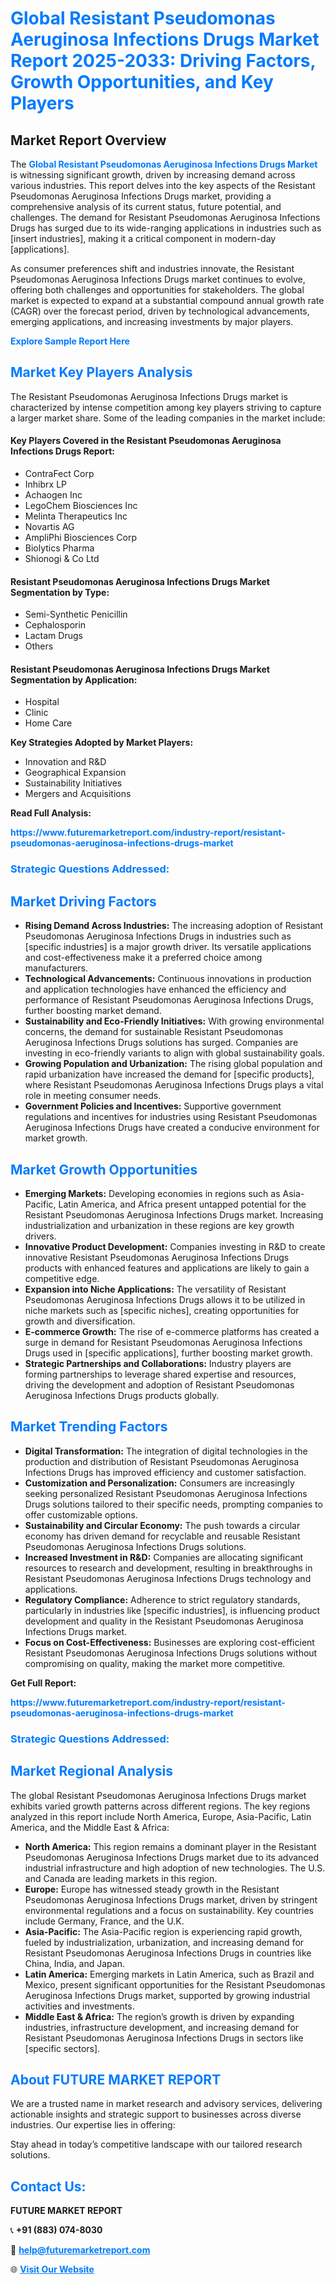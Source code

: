 <h1 style="color: #007BFF;">Global Resistant Pseudomonas Aeruginosa Infections Drugs Market Report 2025-2033: Driving Factors, Growth Opportunities, and Key Players</h1>

<section id="overview">
<h2>Market Report Overview</h2>
<p>The <a href="https://www.futuremarketreport.com/industry-report/resistant-pseudomonas-aeruginosa-infections-drugs-market" style="color: #007BFF; text-decoration: none;"><strong>Global Resistant Pseudomonas Aeruginosa Infections Drugs Market</strong></a> is witnessing significant growth, driven by increasing demand across various industries. This report delves into the key aspects of the Resistant Pseudomonas Aeruginosa Infections Drugs market, providing a comprehensive analysis of its current status, future potential, and challenges. The demand for Resistant Pseudomonas Aeruginosa Infections Drugs has surged due to its wide-ranging applications in industries such as [insert industries], making it a critical component in modern-day [applications].</p>
<p>As consumer preferences shift and industries innovate, the Resistant Pseudomonas Aeruginosa Infections Drugs market continues to evolve, offering both challenges and opportunities for stakeholders. The global market is expected to expand at a substantial compound annual growth rate (CAGR) over the forecast period, driven by technological advancements, emerging applications, and increasing investments by major players.</p>
</section>

<section id="overview">
<p><a href="https://www.futuremarketreport.com/request-sample/reportId=53242" style="color: #007BFF; text-decoration: none;"><strong>Explore Sample Report Here</strong></a></p>
</section>

<section id="key-players">
<h2 style="color: #007BFF;">Market Key Players Analysis</h2>
<p>The Resistant Pseudomonas Aeruginosa Infections Drugs market is characterized by intense competition among key players striving to capture a larger market share. Some of the leading companies in the market include:</p>
<h4>Key Players Covered in the Resistant Pseudomonas Aeruginosa Infections Drugs Report:</h4>
<ul><li>ContraFect Corp</li><li>Inhibrx LP</li><li>Achaogen Inc</li><li>LegoChem Biosciences Inc</li><li>Melinta Therapeutics Inc</li><li>Novartis AG</li><li>AmpliPhi Biosciences Corp</li><li>Biolytics Pharma</li><li>Shionogi &amp; Co Ltd</li></ul>
<h4>Resistant Pseudomonas Aeruginosa Infections Drugs Market Segmentation by Type:</h4>
<ul><li>Semi-Synthetic Penicillin</li><li>Cephalosporin</li><li>Lactam Drugs</li><li>Others</li></ul>

<h4>Resistant Pseudomonas Aeruginosa Infections Drugs Market Segmentation by Application:</h4>
<ul><li>Hospital</li><li>Clinic</li><li>Home Care</li></ul>
<p><strong>Key Strategies Adopted by Market Players:</strong></p>
<ul>
<li>Innovation and R&D</li>
<li>Geographical Expansion</li>
<li>Sustainability Initiatives</li>
<li>Mergers and Acquisitions</li>
</ul>
</section>

<section>
<p><strong>Read Full Analysis: </strong></p><a href="https://www.futuremarketreport.com/industry-report/resistant-pseudomonas-aeruginosa-infections-drugs-market" style="color: #007BFF; text-decoration: none;"><strong>https://www.futuremarketreport.com/industry-report/resistant-pseudomonas-aeruginosa-infections-drugs-market</strong></a>
<h3 style="color: #007BFF;">Strategic Questions Addressed:</h3>
</section>

<section id="driving-factors">
<h2 style="color: #007BFF;">Market Driving Factors</h2>
<ul>
<li><strong>Rising Demand Across Industries:</strong> The increasing adoption of Resistant Pseudomonas Aeruginosa Infections Drugs in industries such as [specific industries] is a major growth driver. Its versatile applications and cost-effectiveness make it a preferred choice among manufacturers.</li>
<li><strong>Technological Advancements:</strong> Continuous innovations in production and application technologies have enhanced the efficiency and performance of Resistant Pseudomonas Aeruginosa Infections Drugs, further boosting market demand.</li>
<li><strong>Sustainability and Eco-Friendly Initiatives:</strong> With growing environmental concerns, the demand for sustainable Resistant Pseudomonas Aeruginosa Infections Drugs solutions has surged. Companies are investing in eco-friendly variants to align with global sustainability goals.</li>
<li><strong>Growing Population and Urbanization:</strong> The rising global population and rapid urbanization have increased the demand for [specific products], where Resistant Pseudomonas Aeruginosa Infections Drugs plays a vital role in meeting consumer needs.</li>
<li><strong>Government Policies and Incentives:</strong> Supportive government regulations and incentives for industries using Resistant Pseudomonas Aeruginosa Infections Drugs have created a conducive environment for market growth.</li>
</ul>
</section>

<section id="growth-opportunities">
<h2 style="color: #007BFF;">Market Growth Opportunities</h2>
<ul>
<li><strong>Emerging Markets:</strong> Developing economies in regions such as Asia-Pacific, Latin America, and Africa present untapped potential for the Resistant Pseudomonas Aeruginosa Infections Drugs market. Increasing industrialization and urbanization in these regions are key growth drivers.</li>
<li><strong>Innovative Product Development:</strong> Companies investing in R&D to create innovative Resistant Pseudomonas Aeruginosa Infections Drugs products with enhanced features and applications are likely to gain a competitive edge.</li>
<li><strong>Expansion into Niche Applications:</strong> The versatility of Resistant Pseudomonas Aeruginosa Infections Drugs allows it to be utilized in niche markets such as [specific niches], creating opportunities for growth and diversification.</li>
<li><strong>E-commerce Growth:</strong> The rise of e-commerce platforms has created a surge in demand for Resistant Pseudomonas Aeruginosa Infections Drugs used in [specific applications], further boosting market growth.</li>
<li><strong>Strategic Partnerships and Collaborations:</strong> Industry players are forming partnerships to leverage shared expertise and resources, driving the development and adoption of Resistant Pseudomonas Aeruginosa Infections Drugs products globally.</li>
</ul>
</section>

<section id="trending-factors">
<h2 style="color: #007BFF;">Market Trending Factors</h2>
<ul>
<li><strong>Digital Transformation:</strong> The integration of digital technologies in the production and distribution of Resistant Pseudomonas Aeruginosa Infections Drugs has improved efficiency and customer satisfaction.</li>
<li><strong>Customization and Personalization:</strong> Consumers are increasingly seeking personalized Resistant Pseudomonas Aeruginosa Infections Drugs solutions tailored to their specific needs, prompting companies to offer customizable options.</li>
<li><strong>Sustainability and Circular Economy:</strong> The push towards a circular economy has driven demand for recyclable and reusable Resistant Pseudomonas Aeruginosa Infections Drugs solutions.</li>
<li><strong>Increased Investment in R&D:</strong> Companies are allocating significant resources to research and development, resulting in breakthroughs in Resistant Pseudomonas Aeruginosa Infections Drugs technology and applications.</li>
<li><strong>Regulatory Compliance:</strong> Adherence to strict regulatory standards, particularly in industries like [specific industries], is influencing product development and quality in the Resistant Pseudomonas Aeruginosa Infections Drugs market.</li>
<li><strong>Focus on Cost-Effectiveness:</strong> Businesses are exploring cost-efficient Resistant Pseudomonas Aeruginosa Infections Drugs solutions without compromising on quality, making the market more competitive.</li>
</ul>
</section>

<section>
<p><strong>Get Full Report: </strong></p><a href="https://www.futuremarketreport.com/industry-report/resistant-pseudomonas-aeruginosa-infections-drugs-market" style="color: #007BFF; text-decoration: none;"><strong>https://www.futuremarketreport.com/industry-report/resistant-pseudomonas-aeruginosa-infections-drugs-market</strong></a>
<h3 style="color: #007BFF;">Strategic Questions Addressed:</h3>
</section>


<section id="regional-analysis">
<h2 style="color: #007BFF;">Market Regional Analysis</h2>
<p>The global Resistant Pseudomonas Aeruginosa Infections Drugs market exhibits varied growth patterns across different regions. The key regions analyzed in this report include North America, Europe, Asia-Pacific, Latin America, and the Middle East & Africa:</p>
<ul>
<li><strong>North America:</strong> This region remains a dominant player in the Resistant Pseudomonas Aeruginosa Infections Drugs market due to its advanced industrial infrastructure and high adoption of new technologies. The U.S. and Canada are leading markets in this region.</li>
<li><strong>Europe:</strong> Europe has witnessed steady growth in the Resistant Pseudomonas Aeruginosa Infections Drugs market, driven by stringent environmental regulations and a focus on sustainability. Key countries include Germany, France, and the U.K.</li>
<li><strong>Asia-Pacific:</strong> The Asia-Pacific region is experiencing rapid growth, fueled by industrialization, urbanization, and increasing demand for Resistant Pseudomonas Aeruginosa Infections Drugs in countries like China, India, and Japan.</li>
<li><strong>Latin America:</strong> Emerging markets in Latin America, such as Brazil and Mexico, present significant opportunities for the Resistant Pseudomonas Aeruginosa Infections Drugs market, supported by growing industrial activities and investments.</li>
<li><strong>Middle East & Africa:</strong> The region’s growth is driven by expanding industries, infrastructure development, and increasing demand for Resistant Pseudomonas Aeruginosa Infections Drugs in sectors like [specific sectors].</li>
</ul>
</section>

<footer>
<h2 style="color: #007BFF;">About FUTURE MARKET REPORT</h2>
<p>We are a trusted name in market research and advisory services, delivering actionable insights and strategic support to businesses across diverse industries. Our expertise lies in offering:</p>

<p>Stay ahead in today’s competitive landscape with our tailored research solutions.</p>

<h2 style="color: #007BFF;">Contact Us:</h2>
<p><strong>FUTURE MARKET REPORT</strong></p>
<p>📞 <strong>+91 (883) 074-8030</strong></p>
<p>📧 <strong><a href="mailto:help@futuremarketreport.com" style="color: #007BFF;">help@futuremarketreport.com</a></strong></p>
<p>🌐 <strong><a href="https://www.futuremarketreport.com/" style="color: #007BFF;">Visit Our Website</a></strong></p>
</footer>